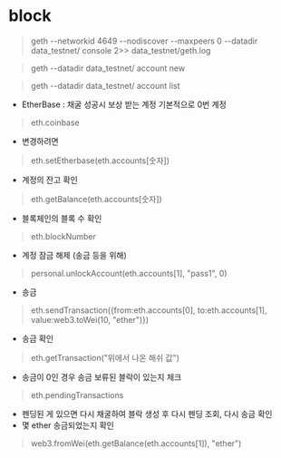 # block

> geth --networkid 4649 --nodiscover --maxpeers 0 --datadir data_testnet/ console 2>> data_testnet/geth.log

> geth --datadir data_testnet/ account new

> geth --datadir data_testnet/ account list

- EtherBase : 채굴 성공시 보상 받는 계정 기본적으로 0번 계정
> eth.coinbase
- 변경하려면
> eth.setEtherbase(eth.accounts[숫자])
- 계정의 잔고 확인
> eth.getBalance(eth.accounts[숫자])
- 블록체인의 블록 수 확인
> eth.blockNumber
- 계정 잠금 해제 (송금 등을 위해)
> personal.unlockAccount(eth.accounts[1], "pass1", 0)
- 송금
> eth.sendTransaction({from:eth.accounts[0], to:eth.accounts[1], value:web3.toWei(10, "ether")})
- 송금 확인
> eth.getTransaction("위에서 나온 해쉬 값")
- 송금이 0인 경우 송금 보류된 블락이 있는지 체크
> eth.pendingTransactions
- 펜딩된 게 있으면 다시 채굴하여 블락 생성 후 다시 펜딩 조회, 다시 송금 확인
- 몇 ether 송금되었는지 확인
> web3.fromWei(eth.getBalance(eth.accounts[1]), "ether")
